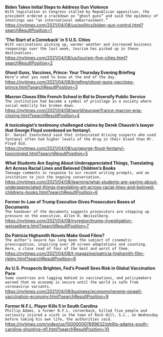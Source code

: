 **Biden Takes Initial Steps to Address Gun Violence**\
`With legislation in Congress stalled by Republican opposition, the president ordered a crackdown on “ghost guns” and said the epidemic of shootings was “an international embarrassment.”`\
https://nytimes.com/2021/04/08/us/politics/biden-gun-control.html?searchResultPosition=1

**‘The Start of a Comeback’ in 5 U.S. Cities**\
`With vaccinations picking up, warmer weather and increased business reopenings over the last week, tourism has picked up in these destinations.`\
https://nytimes.com/2021/04/08/us/tourism-five-cities.html?searchResultPosition=2

**Ghost Guns, Vaccines, Prince: Your Thursday Evening Briefing**\
`Here’s what you need to know at the end of the day.`\
https://nytimes.com/2021/04/08/briefing/ghost-guns-vaccines-prince.html?searchResultPosition=3

**Macron Closes Elite French School in Bid to Diversify Public Service**\
`The institution had become a symbol of privilege in a society where social mobility has broken down.`\
https://nytimes.com/2021/04/08/world/europe/france-macron-ena-closing.html?searchResultPosition=4

**A toxicologist’s testimony challenged claims by Derek Chauvin’s lawyer that George Floyd overdosed on fentanyl.**\
`Dr. Daniel Isenschmid said that intoxicated driving suspects who used fentanyl often had higher levels of the drug in their blood than Mr. Floyd did.`\
https://nytimes.com/2021/04/08/us/george-floyd-fentanyl-toxicologist.html?searchResultPosition=5

**What Students Are Saying About Underappreciated Things, Translating Art Across Racial Lines and Beloved Children’s Books**\
`Teenage comments in response to our recent writing prompts, and an invitation to join the ongoing conversation.`\
https://nytimes.com/2021/04/08/learning/what-students-are-saying-about-underappreciated-things-translating-art-across-racial-lines-and-beloved-childrens-books.html?searchResultPosition=6

**Former In-Law of Trump Executive Gives Prosecutors Boxes of Documents**\
`The handover of the documents suggests prosecutors are stepping up pressure on the executive, Allen H. Weisselberg.`\
https://nytimes.com/2021/04/08/nyregion/trump-investigation-weisselberg.html?searchResultPosition=7

**Do Patricia Highsmith Novels Make Good Films?**\
`The author’s oeuvre has long been the subject of cinematic preoccupation, inspiring over 20 screen adaptations and counting. Here, a close read of four of the best and worst of them.`\
https://nytimes.com/2021/04/08/t-magazine/patricia-highsmith-film-ripley.html?searchResultPosition=8

**As U.S. Prospects Brighten, Fed’s Powell Sees Risk in Global Vaccination Pace**\
`Some countries are lagging behind in vaccinations, and policymakers warned that no economy is secure until the world is safe from coronavirus variants.`\
https://nytimes.com/2021/04/08/business/economy/jerome-powell-vaccination-economy.html?searchResultPosition=9

**Former N.F.L. Player Kills 5 in South Carolina**\
`Phillip Adams, a former N.F.L. cornerback, killed five people and seriously injured a sixth in the town of Rock Hill, S.C., on Wednesday before taking his own life, the authorities said.`\
https://nytimes.com/video/us/100000007699632/phillip-adams-south-carolina-shooting-nfl.html?searchResultPosition=10

